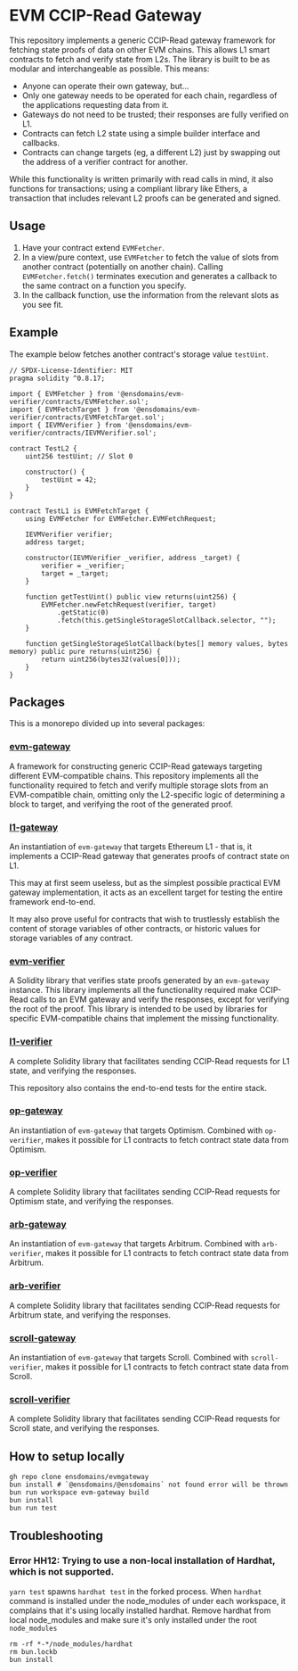 # EVM CCIP-Read Gateway
This repository implements a generic CCIP-Read gateway framework for fetching state proofs of data on other EVM chains. This allows L1 smart contracts to fetch and verify state from L2s. The library is built to be as modular and interchangeable as possible. This means:

 - Anyone can operate their own gateway, but...
 - Only one gateway needs to be operated for each chain, regardless of the applications requesting data from it.
 - Gateways do not need to be trusted; their responses are fully verified on L1.
 - Contracts can fetch L2 state using a simple builder interface and callbacks.
 - Contracts can change targets (eg, a different L2) just by swapping out the address of a verifier contract for another.

While this functionality is written primarily with read calls in mind, it also functions for transactions; using a compliant
library like Ethers, a transaction that includes relevant L2 proofs can be generated and signed.



## Usage

 1. Have your contract extend `EVMFetcher`.
 2. In a view/pure context, use `EVMFetcher` to fetch the value of slots from another contract (potentially on another chain). Calling `EVMFetcher.fetch()` terminates execution and generates a callback to the same contract on a function you specify.
 3. In the callback function, use the information from the relevant slots as you see fit.

## Example

The example below fetches another contract's storage value `testUint`.

```
// SPDX-License-Identifier: MIT
pragma solidity ^0.8.17;

import { EVMFetcher } from '@ensdomains/evm-verifier/contracts/EVMFetcher.sol';
import { EVMFetchTarget } from '@ensdomains/evm-verifier/contracts/EVMFetchTarget.sol';
import { IEVMVerifier } from '@ensdomains/evm-verifier/contracts/IEVMVerifier.sol';

contract TestL2 {
    uint256 testUint; // Slot 0
    
    constructor() {
        testUint = 42;
    }
}

contract TestL1 is EVMFetchTarget {
    using EVMFetcher for EVMFetcher.EVMFetchRequest;

    IEVMVerifier verifier;
    address target;

    constructor(IEVMVerifier _verifier, address _target) {
        verifier = _verifier;
        target = _target;
    }

    function getTestUint() public view returns(uint256) {
        EVMFetcher.newFetchRequest(verifier, target)
            .getStatic(0)
            .fetch(this.getSingleStorageSlotCallback.selector, "");
    }

    function getSingleStorageSlotCallback(bytes[] memory values, bytes memory) public pure returns(uint256) {
        return uint256(bytes32(values[0]));
    }
}
```

## Packages

This is a monorepo divided up into several packages:

### [evm-gateway](/evm-gateway/)
A framework for constructing generic CCIP-Read gateways targeting different EVM-compatible chains. This repository
implements all the functionality required to fetch and verify multiple storage slots from an EVM-compatible chain,
omitting only the L2-specific logic of determining a block to target, and verifying the root of the generated proof.

### [l1-gateway](/l1-gateway/)
An instantiation of `evm-gateway` that targets Ethereum L1 - that is, it implements a CCIP-Read gateway that generates
proofs of contract state on L1.

This may at first seem useless, but as the simplest possible practical EVM gateway implementation, it acts as an excellent
target for testing the entire framework end-to-end.

It may also prove useful for contracts that wish to trustlessly establish the content of storage variables of other contracts,
or historic values for storage variables of any contract.

### [evm-verifier](/evm-verifier/)
A Solidity library that verifies state proofs generated by an `evm-gateway` instance. This library implements all the
functionality required make CCIP-Read calls to an EVM gateway and verify the responses, except for verifying the root of the
proof. This library is intended to be used by libraries for specific EVM-compatible chains that implement the missing 
functionality.

### [l1-verifier](/l1-verifier/)
A complete Solidity library that facilitates sending CCIP-Read requests for L1 state, and verifying the responses.

This repository also contains the end-to-end tests for the entire stack.

### [op-gateway](/op-gateway/)
An instantiation of `evm-gateway` that targets Optimism. Combined with `op-verifier`, makes it possible for L1 contracts to fetch contract state data from Optimism.

### [op-verifier](/op-verifier/)
A complete Solidity library that facilitates sending CCIP-Read requests for Optimism state, and verifying the responses.

### [arb-gateway](/arb-gateway/)
An instantiation of `evm-gateway` that targets Arbitrum. Combined with `arb-verifier`, makes it possible for L1 contracts to fetch contract state data from Arbitrum.

### [arb-verifier](/arb-verifier/)
A complete Solidity library that facilitates sending CCIP-Read requests for Arbitrum state, and verifying the responses.

### [scroll-gateway](/scroll-gateway/)
An instantiation of `evm-gateway` that targets Scroll. Combined with `scroll-verifier`, makes it possible for L1 contracts to fetch contract state data from Scroll.

### [scroll-verifier](/scroll-verifier/)
A complete Solidity library that facilitates sending CCIP-Read requests for Scroll state, and verifying the responses.

## How to setup locally

```
gh repo clone ensdomains/evmgateway
bun install # `@ensdomains/@ensdomains` not found error will be thrown
bun run workspace evm-gateway build
bun install
bun run test
```

## Troubleshooting

### Error HH12: Trying to use a non-local installation of Hardhat, which is not supported.

`yarn test` spawns `hardhat test` in the forked process. When `hardhat` command is installed under the node_modules of under each workspace, it complains that it's using locally installed hardhat. Remove hardhat from local node_modules and make sure it's only installed under the root `node_modules`

```
rm -rf *-*/node_modules/hardhat
rm bun.lockb
bun install
```

